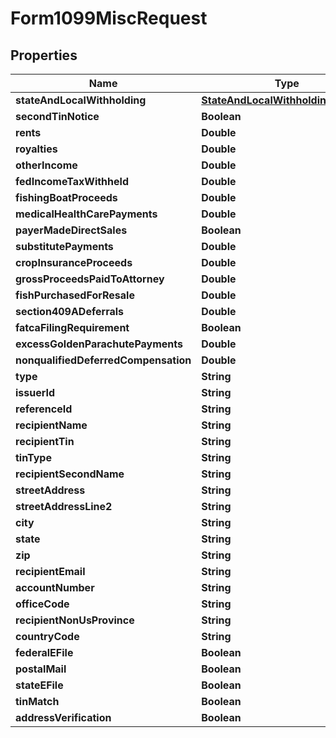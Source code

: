 

# Form1099MiscRequest


## Properties

| Name | Type | Description | Notes |
|------------ | ------------- | ------------- | -------------|
|**stateAndLocalWithholding** | [**StateAndLocalWithholdingRequest**](StateAndLocalWithholdingRequest.md) |  |  [optional] |
|**secondTinNotice** | **Boolean** |  |  [optional] |
|**rents** | **Double** |  |  [optional] |
|**royalties** | **Double** |  |  [optional] |
|**otherIncome** | **Double** |  |  [optional] |
|**fedIncomeTaxWithheld** | **Double** |  |  [optional] |
|**fishingBoatProceeds** | **Double** |  |  [optional] |
|**medicalHealthCarePayments** | **Double** |  |  [optional] |
|**payerMadeDirectSales** | **Boolean** |  |  [optional] |
|**substitutePayments** | **Double** |  |  [optional] |
|**cropInsuranceProceeds** | **Double** |  |  [optional] |
|**grossProceedsPaidToAttorney** | **Double** |  |  [optional] |
|**fishPurchasedForResale** | **Double** |  |  [optional] |
|**section409ADeferrals** | **Double** |  |  [optional] |
|**fatcaFilingRequirement** | **Boolean** |  |  [optional] |
|**excessGoldenParachutePayments** | **Double** |  |  [optional] |
|**nonqualifiedDeferredCompensation** | **Double** |  |  [optional] |
|**type** | **String** |  |  [optional] |
|**issuerId** | **String** |  |  [optional] |
|**referenceId** | **String** |  |  [optional] |
|**recipientName** | **String** |  |  [optional] |
|**recipientTin** | **String** |  |  [optional] |
|**tinType** | **String** |  |  [optional] |
|**recipientSecondName** | **String** |  |  [optional] |
|**streetAddress** | **String** |  |  [optional] |
|**streetAddressLine2** | **String** |  |  [optional] |
|**city** | **String** |  |  [optional] |
|**state** | **String** |  |  [optional] |
|**zip** | **String** |  |  [optional] |
|**recipientEmail** | **String** |  |  [optional] |
|**accountNumber** | **String** |  |  [optional] |
|**officeCode** | **String** |  |  [optional] |
|**recipientNonUsProvince** | **String** |  |  [optional] |
|**countryCode** | **String** |  |  [optional] |
|**federalEFile** | **Boolean** |  |  [optional] |
|**postalMail** | **Boolean** |  |  [optional] |
|**stateEFile** | **Boolean** |  |  [optional] |
|**tinMatch** | **Boolean** |  |  [optional] |
|**addressVerification** | **Boolean** |  |  [optional] |



